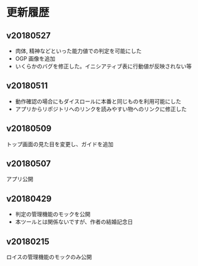 # 更新履歴

## v20180527

- 肉体, 精神などといった能力値での判定を可能にした
- OGP 画像を追加
- いくらかのバグを修正した。イニシアティブ表に行動値が反映されない等

## v20180511

- 動作確認の場合にもダイスロールに本番と同じものを利用可能にした
- アプリからリポジトリへのリンクを読みやすい物へのリンクに修正した

## v20180509

トップ画面の見た目を変更し、ガイドを追加

## v20180507

アプリ公開

## v20180429

- 判定の管理機能のモックを公開
- 本ツールとは関係ないですが、作者の結婚記念日

## v20180215

ロイスの管理機能のモックのみ公開
